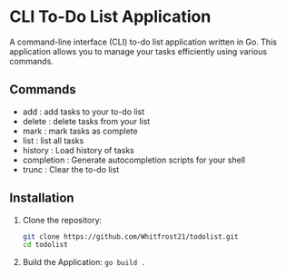 # CLI To-Do List Application

A  command-line interface (CLI) to-do list application written in Go. This application allows you to manage your tasks efficiently using various commands.

## Commands 

- add : add tasks to your to-do list
- delete : delete tasks from your list
- mark : mark tasks as complete
- list :  list all tasks
- history : Load history of tasks
- completion : Generate autocompletion scripts for your shell
- trunc : Clear the to-do list

## Installation

1. Clone the repository:
   ```bash
   git clone https://github.com/Whitfrost21/todolist.git
   cd todolist

2. Build the Application:
   `go build .`


